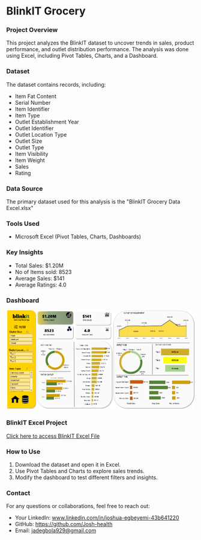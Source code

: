 # BlinkIT Grocery 

### Project Overview
This project analyzes the BlinkIT dataset to uncover trends in sales, product performance, and outlet distribution performance.
The analysis was done using Excel, including Pivot Tables, Charts, and a Dashboard.

### Dataset
The dataset contains records, including:
- Item Fat Content	
- Serial Number	
- Item Identifier	
- Item Type	
- Outlet Establishment Year	
- Outlet Identifier	
- Outlet Location Type	
- Outlet Size
- Outlet Type	
- Item Visibility	
- Item Weight	
- Sales
- Rating

### Data Source
The primary dataset used for this analysis is the "BlinkIT Grocery Data Excel.xlsx"

### Tools Used
- Microsoft Excel (Pivot Tables, Charts, Dashboards)

### Key Insights
- Total Sales: $1.20M
- No of Items sold: 8523
- Average Sales: $141
- Average Ratings: 4.0

### Dashboard
![BlinkIt Dashboard](https://github.com/Josh-health/BlinkIT-Data-Analysis-project/blob/main/BlinkIT.PNG)

### BlinkIT Excel Project
[Click here to access BlinkIT Excel File](https://github.com/Josh-health/BlinkIT-Data-Analysis-project/blob/main/BlinkIT%20Grocery%20Data%20Excel.xlsx)

### How to Use
1. Download the dataset and open it in Excel.
2. Use Pivot Tables and Charts to explore sales trends.
3. Modify the dashboard to test different filters and insights.

### Contact
For any questions or collaborations, feel free to reach out:
- Your LinkedIn: www.linkedin.com/in/joshua-egbeyemi-43b641220
- GitHub: https://github.com/Josh-health
- Email: jadegbola929@gmail.com













